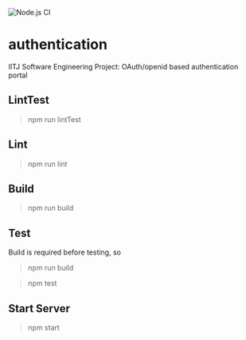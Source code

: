![Node.js CI](https://github.com/Wolverin-e/authentication/workflows/Node.js%20CI/badge.svg)
# authentication
IITJ Software Engineering Project: OAuth/openid based authentication portal

## LintTest
> npm run lintTest

## Lint
> npm run lint

## Build
> npm run build

## Test
Build is required before testing, so
> npm run build

> npm test

## Start Server
> npm start
